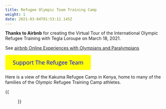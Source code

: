 ```yaml
---
title: Refugee Olympic Team Training Camp
weight: 1
date: 2021-03-04T01:53:11.145Z
---
```

**Thanks to Airbnb** for creating the Virtual Tour of the International Olympic Refugee Training with Tegla Loroupe on March 18, 2021.

See [airbnb Online Experiences with Olympians and Paralympians](https://www.airbnb.com/s/experiences/olympics-online)

<a id='gfm-charity-donate-link' style='background-color:#ffff00; color: blue; border-radius: 4px; padding: 12px 24px; display: inline-block; text-decoration: none; vertical-align: middle; font-size: 18px; font-family: Open Sans,sans-serif; line-height: 24px' role='button' href='https://charity.gofundme.com/o/en/donate-widget/29892'>Support The Refugee Team</a>


Here is a view of the Kakuma Refugee Camp in Kenya, home to many of the families of the Olympic Refugee Training Camp athletes.

{{<figure src="Kalobeyei-Setlement-Aerial-Shot-1.jpg" >}}
